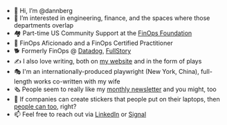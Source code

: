 - 👋 Hi, I’m @dannberg
- 👀 I’m interested in engineering, finance, and the spaces where those departments overlap
- 🏘 Part-time US Community Support at the [FinOps Foundation](https://finops.org)
- 📖 FinOps Aficionado and a FinOps Certified Practitioner
- 🐕 Formerly FinOps @ [Datadog](https://www.datadoghq.com/), [FullStory](https://www.fullstory.com/)
- ✍️ I also love writing, both on [my website](https://dannb.org) and in the form of plays
- 🎭 I'm an internationally-produced playwright (New York, China), full-length works co-written with my wife
- 🗞 People seem to really like my [monthly newsletter](https://dannberg.substack.com/) and you might, too
- 💸 If companies can create stickers that people put on their laptops, then [people can too](https://dannberg.storenvy.com/), right?
- 📫 Feel free to reach out via [LinkedIn](https://www.linkedin.com/in/dannberg/) or [Signal](https://signal.me/#eu/kA9xbN9hl502Hab0xeFftyzrT-4TrLiDahdpwf4mdeHhO2m5OUhM1LjM7CUjebca)

<!---
dannberg/dannberg is a ✨ special ✨ repository because its `README.md` (this file) appears on your GitHub profile.
You can click the Preview link to take a look at your changes.
--->
